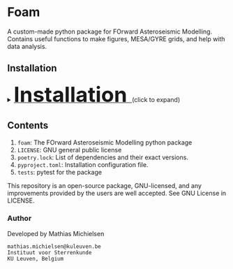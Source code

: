 # Foam

A custom-made python package for FOrward Asteroseismic Modelling.
Contains useful functions to make figures, MESA/GYRE grids, and help with data analysis.

## Installation
<details>
 <summary> <b><u><font size="+4"> Installation </font></u></b> (click to expand) </summary>

Git clone this repository, and install using poetry (https://python-poetry.org/docs/) with command `poetry install` in the folder with the `pyproject.toml` file. This will install the package with all its dependencies, using the dependency versions as specified in the `poetry.lock` file. (The package will be installed in editable mode, so it will link the package to the original location, meaning any changes to the original package will be reflected directly in your environment.)

If you do not wish to use poetry, you could install by running `pip install .`. Note that this will install it as a package in your python environment, but in non-editable mode.

</details>

## Contents

1. `foam`: The FOrward Asteroseismic Modelling python package
2. `LICENSE`: GNU general public license
3. `poetry.lock`: List of dependencies and their exact versions.
4. `pyproject.toml`: Installation configuration file.
5. `tests`: pytest for the package

This repository is an open-source package, GNU-licensed, and any improvements provided by the users are well accepted. See GNU License in LICENSE.

### Author
Developed by Mathias Michielsen
```
mathias.michielsen@kuleuven.be
Instituut voor Sterrenkunde
KU Leuven, Belgium
```
